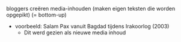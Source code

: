 bloggers creëren media-inhouden (maken eigen teksten die worden opgepikt)
(= bottom-up)
- voorbeeld: Salam Pax vanuit Bagdad tijdens Irakoorlog (2003)
	- Dit werd gezien als nieuwe media inhoud